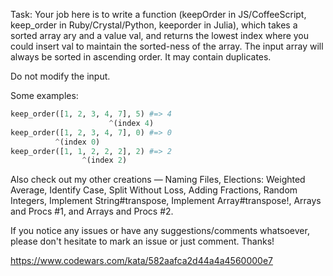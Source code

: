Task:
Your job here is to write a function (keepOrder in JS/CoffeeScript, keep_order in Ruby/Crystal/Python, keeporder in Julia), which takes a sorted array ary and a value val, and returns the lowest index where you could insert val to maintain the sorted-ness of the array. The input array will always be sorted in ascending order. It may contain duplicates.

Do not modify the input.

Some examples:

```python
keep_order([1, 2, 3, 4, 7], 5) #=> 4
                      ^(index 4)
keep_order([1, 2, 3, 4, 7], 0) #=> 0
          ^(index 0)
keep_order([1, 1, 2, 2, 2], 2) #=> 2
                ^(index 2)
```

Also check out my other creations — Naming Files, Elections: Weighted Average, Identify Case, Split Without Loss, Adding Fractions, Random Integers, Implement String#transpose, Implement Array#transpose!, Arrays and Procs #1, and Arrays and Procs #2.

If you notice any issues or have any suggestions/comments whatsoever, please don't hesitate to mark an issue or just comment. Thanks!

https://www.codewars.com/kata/582aafca2d44a4a4560000e7

